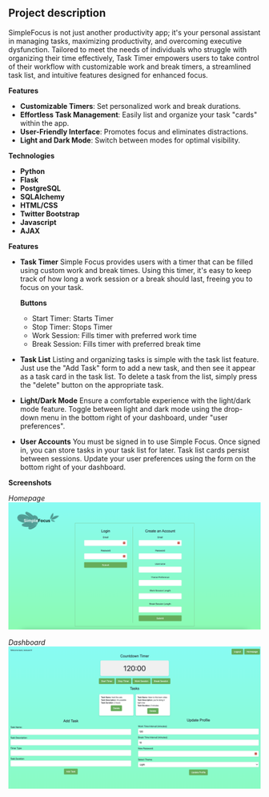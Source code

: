 ## Project description

SimpleFocus is not just another productivity app; it's your personal assistant in managing tasks, maximizing productivity, and overcoming executive dysfunction. Tailored to meet the needs of individuals who struggle with organizing their time effectively, Task Timer empowers users to take control of their workflow with customizable work and break timers, a streamlined task list, and intuitive features designed for enhanced focus.

**Features**

- **Customizable Timers**: Set personalized work and break durations.
- **Effortless Task Management**: Easily list and organize your task "cards" within the app.
- **User-Friendly Interface**: Promotes focus and eliminates distractions.
- **Light and Dark Mode**: Switch between modes for optimal visibility.

**Technologies**

- **Python**
- **Flask**
- **PostgreSQL**
- **SQLAlchemy**
- **HTML/CSS**
- **Twitter Bootstrap**
- **Javascript**
- **AJAX**

**Features**

- **Task Timer**
  Simple Focus provides users with a timer that can be filled using custom work and break times. Using this timer, it's easy to keep track of how long a work session or a break should last, freeing you to focus on your task.

  **Buttons**

  - Start Timer: Starts Timer
  - Stop Timer: Stops Timer
  - Work Session: Fills timer with preferred work time
  - Break Session: Fills timer with preferred break time

- **Task List**
  Listing and organizing tasks is simple with the task list feature. Just use the "Add Task" form to add a new task, and then see it appear as a task card in the task list. To delete a task from the list, simply press the "delete" button on the appropriate task.

- **Light/Dark Mode**
  Ensure a comfortable experience with the light/dark mode feature. Toggle between light and dark mode using the drop-down menu in the bottom right of your dashboard, under "user preferences".

- **User Accounts**
  You must be signed in to use Simple Focus. Once signed in, you can store tasks in your task list for later. Task list cards persist between sessions. Update your user preferences using the form on the bottom right of your dashboard.

**Screenshots**

_Homepage_
![Screenshot 1](/static/homepage.png)

_Dashboard_
![Screenshot 2](/static/dashboard.png)
